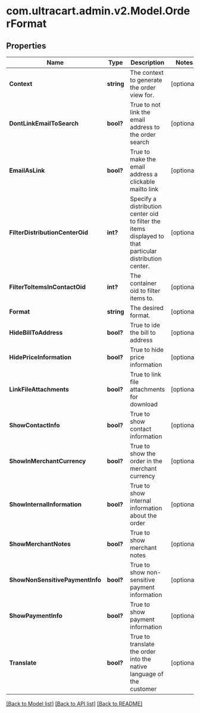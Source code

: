 # com.ultracart.admin.v2.Model.OrderFormat
## Properties

Name | Type | Description | Notes
------------ | ------------- | ------------- | -------------
**Context** | **string** | The context to generate the order view for. | [optional] 
**DontLinkEmailToSearch** | **bool?** | True to not link the email address to the order search | [optional] 
**EmailAsLink** | **bool?** | True to make the email address a clickable mailto link | [optional] 
**FilterDistributionCenterOid** | **int?** | Specify a distribution center oid to filter the items displayed to that particular distribution center. | [optional] 
**FilterToItemsInContactOid** | **int?** | The container oid to filter items to. | [optional] 
**Format** | **string** | The desired format. | [optional] 
**HideBillToAddress** | **bool?** | True to ide the bill to address | [optional] 
**HidePriceInformation** | **bool?** | True to hide price information | [optional] 
**LinkFileAttachments** | **bool?** | True to link file attachments for download | [optional] 
**ShowContactInfo** | **bool?** | True to show contact information | [optional] 
**ShowInMerchantCurrency** | **bool?** | True to show the order in the merchant currency | [optional] 
**ShowInternalInformation** | **bool?** | True to show internal information about the order | [optional] 
**ShowMerchantNotes** | **bool?** | True to show merchant notes | [optional] 
**ShowNonSensitivePaymentInfo** | **bool?** | True to show non-sensitive payment information | [optional] 
**ShowPaymentInfo** | **bool?** | True to show payment information | [optional] 
**Translate** | **bool?** | True to translate the order into the native language of the customer | [optional] 


[[Back to Model list]](../README.md#documentation-for-models) [[Back to API list]](../README.md#documentation-for-api-endpoints) [[Back to README]](../README.md)

